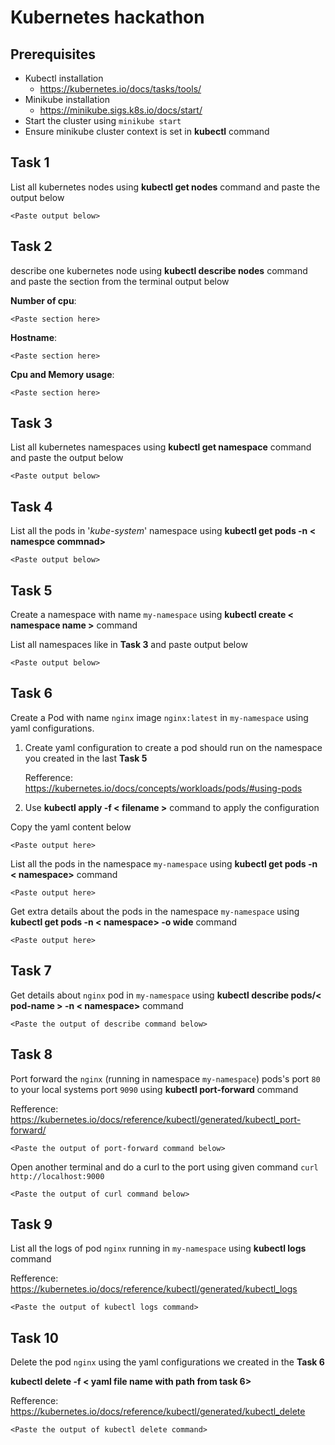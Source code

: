 # Kubernetes hackathon

## Prerequisites
- Kubectl installation
	- https://kubernetes.io/docs/tasks/tools/
- Minikube installation
	- https://minikube.sigs.k8s.io/docs/start/
- Start the cluster using 
	 ```minikube start```
- Ensure minikube cluster context is set in **kubectl** command


## Task 1
List all kubernetes nodes using **kubectl get nodes** command and paste the output below
	    
```
<Paste output below>

```

## Task 2
describe one kubernetes node using **kubectl describe nodes** command and paste the section from the terminal output below

**Number of cpu**:     
```
<Paste section here>
```
**Hostname**: 
```
<Paste section here>
```
**Cpu and Memory usage**:
```
<Paste section here>
```

## Task 3
List all kubernetes namespaces using **kubectl get namespace** command and paste the output below
	    
```
<Paste output below>

```

## Task 4
List all the pods in '*kube-system*' namespace using **kubectl get pods -n < namespce commnad>**
	    
```
<Paste output below>

```


## Task 5

Create a namespace with name `my-namespace` using **kubectl create < namespace name >** command

List all namespaces like  in **Task 3**  and paste output below
```
<Paste output below>

```
## Task 6

Create a Pod with name `nginx` image `nginx:latest` in `my-namespace` using yaml configurations.

1. Create yaml configuration to create a pod should run on the namespace you created in the last **Task 5**

	Refference: https://kubernetes.io/docs/concepts/workloads/pods/#using-pods
3. Use **kubectl apply -f < filename >** command to apply the configuration


Copy the yaml content below
```
<Paste output here>

```

List all the pods in the namespace `my-namespace` using **kubectl get pods -n < namespace>** command
```
<Paste output here>

```

Get extra details about the pods in the namespace `my-namespace` using **kubectl get pods -n < namespace> -o wide** command
```
<Paste output here>

```

## Task 7

Get details about `nginx` pod in `my-namespace`  using **kubectl describe pods/< pod-name > -n < namespace>** command


```
<Paste the output of describe command below>

```

## Task 8

Port forward the `nginx` (running in namespace `my-namespace`) pods's port `80` to your local systems port `9090` using **kubectl port-forward** command 

Refference: 
https://kubernetes.io/docs/reference/kubectl/generated/kubectl_port-forward/

```
<Paste the output of port-forward command below>

```

Open another terminal  and do a curl to the port using given command
`curl http://localhost:9000`

```
<Paste the output of curl command below>

```


## Task 9

List all the logs of pod `nginx` running in `my-namespace`  using **kubectl logs** command

Refference: 
https://kubernetes.io/docs/reference/kubectl/generated/kubectl_logs
```
<Paste the output of kubectl logs command>

```

## Task 10
Delete the pod `nginx` using the yaml configurations we created in the **Task 6**

**kubectl delete -f < yaml file name with path from task 6>**

Refference:
https://kubernetes.io/docs/reference/kubectl/generated/kubectl_delete

```
<Paste the output of kubectl delete command>

```
